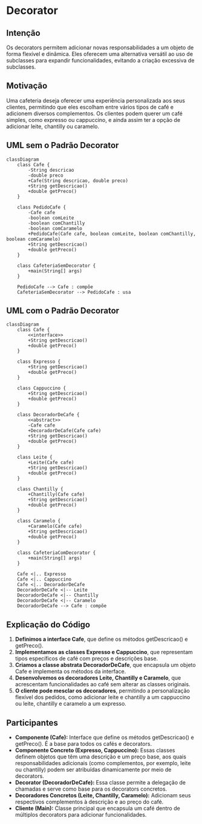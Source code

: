 # Decorator

## Intenção
Os decorators permitem adicionar novas responsabilidades a um objeto de forma flexível e dinâmica. Eles oferecem uma alternativa versátil ao uso de subclasses para expandir funcionalidades, evitando a criação excessiva de subclasses.

## Motivação
Uma cafeteria deseja oferecer uma experiência personalizada aos seus clientes, permitindo que eles escolham entre vários tipos de café e adicionem diversos complementos. Os clientes podem querer um café simples, como expresso ou cappuccino, e ainda assim ter a opção de adicionar leite, chantilly ou caramelo.

## UML sem o Padrão Decorator
```mermaid
classDiagram
    class Cafe {
        -String descricao
        -double preco
        +Cafe(String descricao, double preco)
        +String getDescricao()
        +double getPreco()
    }

    class PedidoCafe {
        -Cafe cafe
        -boolean comLeite
        -boolean comChantilly
        -boolean comCaramelo
        +PedidoCafe(Cafe cafe, boolean comLeite, boolean comChantilly, boolean comCaramelo)
        +String getDescricao()
        +double getPreco()
    }

    class CafeteriaSemDecorator {
        +main(String[] args)
    }

    PedidoCafe --> Cafe : compõe
    CafeteriaSemDecorator --> PedidoCafe : usa
```

## UML com o Padrão Decorator
```mermaid
classDiagram
    class Cafe {
        <<interface>>
        +String getDescricao()
        +double getPreco()
    }

    class Expresso {
        +String getDescricao()
        +double getPreco()
    }

    class Cappuccino {
        +String getDescricao()
        +double getPreco()
    }

    class DecoradorDeCafe {
        <<abstract>>
        -Cafe cafe
        +DecoradorDeCafe(Cafe cafe)
        +String getDescricao()
        +double getPreco()
    }

    class Leite {
        +Leite(Cafe cafe)
        +String getDescricao()
        +double getPreco()
    }

    class Chantilly {
        +Chantilly(Cafe cafe)
        +String getDescricao()
        +double getPreco()
    }

    class Caramelo {
        +Caramelo(Cafe cafe)
        +String getDescricao()
        +double getPreco()
    }

    class CafeteriaComDecorator {
        +main(String[] args)
    }

    Cafe <|.. Expresso
    Cafe <|.. Cappuccino
    Cafe <|.. DecoradorDeCafe
    DecoradorDeCafe <|-- Leite
    DecoradorDeCafe <|-- Chantilly
    DecoradorDeCafe <|-- Caramelo
    DecoradorDeCafe --> Cafe : compõe
```

## Explicação do Código
1. **Definimos a interface Cafe**, que define os métodos getDescricao() e getPreco().
2. **Implementamos as classes Expresso e Cappuccino**, que representam tipos específicos de café com preços e descrições base.
3. **Criamos a classe abstrata DecoradorDeCafe**, que encapsula um objeto Cafe e implementa os métodos da interface.
4. **Desenvolvemos os decoradores Leite, Chantilly e Caramelo**, que acrescentam funcionalidades ao café sem alterar as classes originais.
5. **O cliente pode mesclar os decoradores**, permitindo a personalização flexível dos pedidos, como adicionar leite e chantilly a um cappuccino ou leite, chantilly e caramelo a um expresso.

## Participantes

- **Componente (Cafe):** Interface que define os métodos getDescricao() e getPreco(). É a base para todos os cafés e decorators.
- **Componente Concreto (Expresso, Cappuccino):** Essas classes definem objetos que têm uma descrição e um preço base, aos quais responsabilidades adicionais (como complementos, por exemplo, leite ou chantilly) podem ser atribuídas dinamicamente por meio de decorators.  
- **Decorator (DecoradorDeCafe):** Essa classe permite a delegação de chamadas e serve como base para os decorators concretos.
- **Decoradores Concretos (Leite, Chantilly, Caramelo):** Adicionam seus respectivos complementos à descrição e ao preço do café.  
- **Cliente (Main):** Classe principal que encapsula um café dentro de múltiplos decorators para adicionar funcionalidades. 
